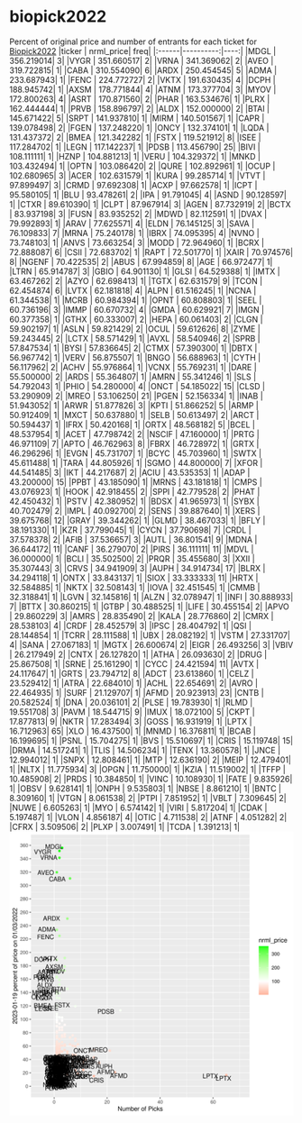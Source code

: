 # biopick2022
Percent of original price and number of entrants for each ticket for [Biopick2022](https://twitter.com/hashtag/Biopick2022)
|ticker | nrml_price| freq|
|:------|----------:|----:|
|MDGL   | 356.219014|    3|
|VYGR   | 351.660517|    2|
|VRNA   | 341.369062|    2|
|AVEO   | 319.722815|    1|
|CABA   | 310.554090|    6|
|ARDX   | 250.454545|    5|
|ADMA   | 233.687943|    1|
|FENC   | 224.772727|    2|
|VKTX   | 191.630435|    4|
|DCPH   | 188.945742|    1|
|AXSM   | 178.771844|    4|
|ATNM   | 173.377704|    3|
|MYOV   | 172.800263|    4|
|ASRT   | 170.871560|    2|
|PHAR   | 163.534676|    1|
|PLRX   | 162.444444|    1|
|PRVB   | 158.896797|    2|
|ALDX   | 152.000000|    2|
|BTAI   | 145.671422|    5|
|SRPT   | 141.937810|    1|
|MIRM   | 140.501567|    1|
|CAPR   | 139.078498|    2|
|FGEN   | 137.248220|    1|
|ONCY   | 132.374101|    1|
|LQDA   | 131.437372|    2|
|BMEA   | 121.342282|    1|
|FSTX   | 119.521912|    8|
|ISEE   | 117.284702|    1|
|LEGN   | 117.142237|    1|
|PDSB   | 113.456790|   25|
|BIVI   | 108.111111|    1|
|HZNP   | 104.881213|    1|
|VERU   | 104.329372|    1|
|MNKD   | 103.432494|    1|
|OPTN   | 103.086420|    2|
|QURE   | 102.892961|    1|
|OCUP   | 102.680965|    3|
|ACER   | 102.631579|    1|
|KURA   |  99.285714|    1|
|VTVT   |  97.899497|    3|
|CRMD   |  97.692308|    1|
|ACXP   |  97.662578|    1|
|ICPT   |  95.580105|    1|
|BLU    |  93.478261|    2|
|IPA    |  91.791045|    4|
|ASND   |  90.128597|    1|
|CTXR   |  89.610390|    1|
|CLPT   |  87.967914|    3|
|AGEN   |  87.732919|    2|
|BCTX   |  83.937198|    3|
|FUSN   |  83.935252|    2|
|MDWD   |  82.112591|    1|
|DVAX   |  79.992893|    1|
|ARAV   |  77.625571|    4|
|ELDN   |  76.145125|    3|
|SAVA   |  76.109833|    7|
|MRNA   |  75.240178|    1|
|IBRX   |  74.095395|    4|
|NVNO   |  73.748103|    1|
|ANVS   |  73.663254|    3|
|MODD   |  72.964960|    1|
|BCRX   |  72.888087|    6|
|CSII   |  72.683702|    1|
|RAPT   |  72.501770|    1|
|XAIR   |  70.974576|    8|
|NGENF  |  70.422535|    2|
|ABUS   |  67.994859|    8|
|AGE    |  66.972477|    1|
|LTRN   |  65.914787|    3|
|GBIO   |  64.901130|    1|
|GLSI   |  64.529388|    1|
|IMTX   |  63.467262|    2|
|AZYO   |  62.698413|    1|
|TGTX   |  62.631579|    9|
|TCON   |  62.454874|    6|
|LVTX   |  62.181818|    4|
|ALPN   |  61.516245|    1|
|NCNA   |  61.344538|    1|
|MCRB   |  60.984394|    1|
|OPNT   |  60.808803|    1|
|SEEL   |  60.736196|    3|
|IMMP   |  60.670732|    4|
|GMDA   |  60.629921|    7|
|IMGN   |  60.377358|    1|
|GTHX   |  60.333007|    2|
|HEPA   |  60.061403|    2|
|CLGN   |  59.902197|    1|
|ASLN   |  59.821429|    2|
|OCUL   |  59.612626|    8|
|ZYME   |  59.243445|    2|
|LCTX   |  58.571429|    1|
|AVXL   |  58.540946|    2|
|SPRB   |  57.847534|    1|
|BYSI   |  57.836645|    2|
|CTMX   |  57.390300|    1|
|DBTX   |  56.967742|    1|
|VERV   |  56.875507|    1|
|BNGO   |  56.688963|    1|
|CYTH   |  56.117962|    2|
|ACHV   |  55.976864|    1|
|VCNX   |  55.769231|    1|
|DARE   |  55.500000|    2|
|ARDS   |  55.364807|    1|
|AMRN   |  55.341246|    1|
|SLS    |  54.792043|    1|
|PHIO   |  54.280000|    4|
|ONCT   |  54.185022|   15|
|CLSD   |  53.290909|    2|
|MREO   |  53.106250|   21|
|PGEN   |  52.156334|    1|
|INAB   |  51.943052|    1|
|ARWR   |  51.877826|    3|
|KPTI   |  51.866252|    5|
|ARMP   |  50.912409|    1|
|MXCT   |  50.637880|    1|
|SELB   |  50.613497|    2|
|ARCT   |  50.594437|    1|
|IFRX   |  50.420168|    1|
|ORTX   |  48.568182|    5|
|BCEL   |  48.537954|    1|
|ACET   |  47.798742|    2|
|NSCIF  |  47.160000|    1|
|PRTG   |  46.971109|    7|
|APTO   |  46.762963|    8|
|FBRX   |  46.728972|    1|
|GRTX   |  46.296296|    1|
|EVGN   |  45.731707|    1|
|BCYC   |  45.703960|    1|
|SWTX   |  45.611488|    1|
|TARA   |  44.805926|    1|
|SGMO   |  44.800000|    7|
|XFOR   |  44.541485|    3|
|IKT    |  44.217687|    2|
|ACIU   |  43.535353|    1|
|ADAP   |  43.200000|   15|
|PPBT   |  43.185090|    1|
|MRNS   |  43.181818|    1|
|CMPS   |  43.076923|    1|
|HOOK   |  42.918455|    2|
|SPPI   |  42.779528|    2|
|PHAT   |  42.450432|    1|
|PSTV   |  42.380952|    1|
|BDSX   |  41.965973|    1|
|SYBX   |  40.702479|    2|
|IMPL   |  40.092700|    2|
|SENS   |  39.887640|    1|
|XERS   |  39.675768|   12|
|GRAY   |  39.344262|    1|
|GLMD   |  38.467033|    1|
|BFLY   |  38.191330|    1|
|KZR    |  37.799045|    1|
|CYCN   |  37.790698|    7|
|CRDL   |  37.578378|    2|
|AFIB   |  37.536657|    3|
|AUTL   |  36.801541|    9|
|MDNA   |  36.644172|   11|
|CANF   |  36.279070|    2|
|PIRS   |  36.111111|   11|
|MDVL   |  36.000000|    1|
|BCLI   |  35.502500|    2|
|PRQR   |  35.455680|    3|
|XXII   |  35.307443|    3|
|CRVS   |  34.941909|    3|
|AUPH   |  34.914734|   17|
|BLRX   |  34.294118|    1|
|ONTX   |  33.843137|    1|
|SIOX   |  33.333333|   11|
|HRTX   |  32.584885|    1|
|NKTX   |  32.508143|    1|
|IOVA   |  32.451545|    1|
|CMMB   |  32.318841|    1|
|LGVN   |  32.145816|    1|
|ALZN   |  32.078947|    1|
|INFI   |  30.888933|    7|
|BTTX   |  30.860215|    1|
|GTBP   |  30.488525|    1|
|LIFE   |  30.455154|    2|
|APVO   |  29.860229|    3|
|AMRS   |  28.835490|    2|
|KALA   |  28.776860|    2|
|CMRX   |  28.538103|    4|
|CRDF   |  28.452579|    3|
|IPSC   |  28.404792|    1|
|QSI    |  28.144854|    1|
|TCRR   |  28.111588|    1|
|UBX    |  28.082192|    1|
|VSTM   |  27.331707|    4|
|SANA   |  27.067183|    1|
|MGTX   |  26.600674|    2|
|EIGR   |  26.493256|    3|
|VBIV   |  26.217949|    2|
|CNTX   |  26.127820|    1|
|ATHA   |  26.093630|    2|
|DRUG   |  25.867508|    1|
|SRNE   |  25.161290|    1|
|CYCC   |  24.421594|   11|
|AVTX   |  24.117647|    1|
|GRTS   |  23.794712|    8|
|ADCT   |  23.613860|    1|
|CELZ   |  23.529412|    1|
|ATRA   |  22.684010|    1|
|ACHL   |  22.654691|    2|
|AVRO   |  22.464935|    1|
|SURF   |  21.129707|    1|
|AFMD   |  20.923913|   23|
|CNTB   |  20.582524|    1|
|DNA    |  20.036101|    2|
|PLSE   |  19.783930|    1|
|RLMD   |  19.551708|    3|
|PAVM   |  18.544715|    9|
|IMUX   |  18.072100|    5|
|CKPT   |  17.877813|    9|
|NKTR   |  17.283494|    3|
|GOSS   |  16.931919|    1|
|LPTX   |  16.712963|   65|
|XLO    |  16.437500|    1|
|MNMD   |  16.376811|    1|
|BCAB   |  16.199695|    1|
|PSNL   |  15.704275|    1|
|BVS    |  15.510697|    1|
|CRIS   |  15.119748|   15|
|DRMA   |  14.517241|    1|
|TLIS   |  14.506234|    1|
|TENX   |  13.360578|    1|
|JNCE   |  12.994012|    1|
|SNPX   |  12.808461|    1|
|MTP    |  12.636190|    2|
|MEIP   |  12.479401|    1|
|NLTX   |  11.775934|    3|
|OPGN   |  11.750000|    1|
|KZIA   |  11.519002|    1|
|TFFP   |  10.485908|    2|
|PRDS   |  10.384850|    1|
|VINC   |  10.108930|    1|
|FATE   |   9.835926|    1|
|OBSV   |   9.628141|    1|
|ONPH   |   9.535803|    1|
|NBSE   |   8.861210|    1|
|BNTC   |   8.309160|    1|
|VTGN   |   8.061538|    2|
|PTPI   |   7.851952|    1|
|VBLT   |   7.309645|    2|
|NUWE   |   6.605263|    1|
|MYO    |   6.574142|    1|
|VIRI   |   5.817204|    1|
|CDAK   |   5.197487|    1|
|VLON   |   4.856187|    4|
|OTIC   |   4.711538|    2|
|ATNF   |   4.051282|    2|
|CFRX   |   3.509506|    2|
|PLXP   |   3.007491|    1|
|TCDA   |   1.391213|    1|
![retvspicks](biopicks.png?raw=true)
